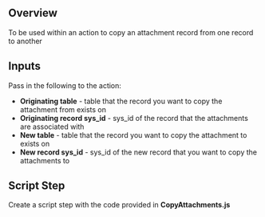 ## Overview
To be used within an action to copy an attachment record from one record to another

## Inputs
Pass in the following to the action:
- **Originating table** - table that the record you want to copy the attachment from exists on
- **Originating record sys_id** - sys_id of the record that the attachments are associated with
- **New table**  - table that the record you want to copy the attachment to exists on
- **New record sys_id** - sys_id of the new record that you want to copy the attachments to

## Script Step
Create a script step with the code provided in **CopyAttachments.js**
